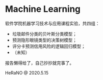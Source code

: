 # Machine Learning

软件学院机器学习技术与应用课程实验，共四组：

- 垃圾邮件分类的贝叶斯分类模型；
- 预测隐形眼镜类型的决策树模型；
- 评分卡预测信用风险的逻辑回归模型；
- （未知）

报告懒得给了，自己抄抄就完事了。

HeRaNO @ 2020.5.15
